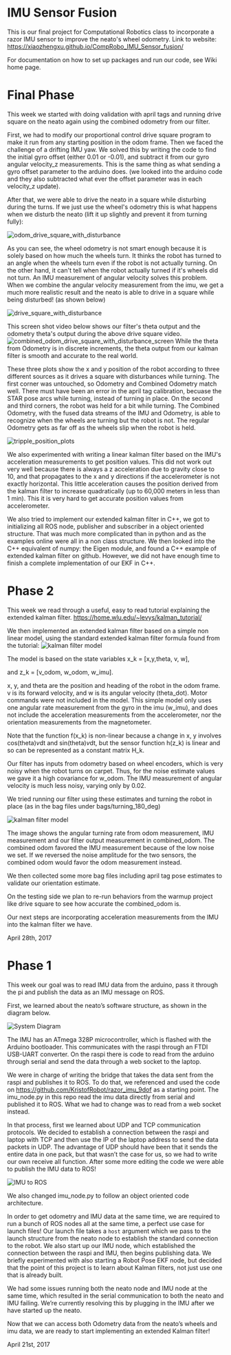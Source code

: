 # IMU Sensor Fusion
This is our final project for Computational Robotics class to incorporate a razor IMU sensor to improve the neato's wheel odometry. 
Link to website:
https://xiaozhengxu.github.io/CompRobo_IMU_Sensor_fusion/

For documentation on how to set up packages and run our code, see Wiki home page.

# Final Phase

This week we started with doing validation with april tags and running drive square on the neato again using the combined odometry from our filter. 

First, we had to modify our proportional control drive square program to make it run from any starting position in the odom frame. Then we faced the challenge of a drifting IMU yaw. We solved this by writing the code to find the initial gyro offset (either 0.01 or -0.01), and subtract it from our gyro angular velocity_z measurements. This is the same thing as what sending a gyro offset parameter to the arduino does. (we looked into the arduino code and they also subtracted what ever the offset parameter was in each velocity_z update). 

After that, we were able to drive the neato in a square while disturbing during the turns. 
If we just use the wheel's odometry this is what happens when we disturb the neato (lift it up slightly and prevent it from turning fully):

![odom_drive_square_with_disturbance](media/drive_square_with_dist_odom.gif)

As you can see, the wheel odometry is not smart enough because it is solely based on how much the wheels turn. It thinks the robot has turned to an angle when the wheels turn even if the robot is not actually turning. On the other hand, it can't tell when the robot actually turned if it's wheels did not turn. An IMU measurement of angular velocity solves this problem. When we combine the angular velocity measurement from the imu, we get a much more realistic result and the neato is able to drive in a square while being disturbed! (as shown below)

![drive_square_with_disturbance](media/drive_square_with_dist.gif)

This screen shot video below shows our filter's theta output and the odometry theta's output during the above drive square video. 
![combined_odom_drive_square_with_disturbance_screen](media/drive_square_with_disturbance_screen.gif)
While the theta from Odometry is in discrete increments, the theta output from our kalman filter is smooth and accurate to the real world. 

These three plots show the x and y position of the robot according to three different sources as it drives a square with disturbances while turning. The first corner was untouched, so Odometry and Combined Odometry match well. There must have been an error in the april tag calibration, becuase the STAR pose arcs while turning, instead of turning in place. On the second and third corners, the robot was held for a bit while turning. The Combined Odometry, with the fused data streams of the IMU and Odometry, is able to recognize when the wheels are turning but the robot is not. The regular Odometry gets as far off as the wheels slip when the robot is held. 

![tripple_position_plots](media/plot3.png)

We also experimented with writing a linear kalman filter based on the IMU's acceleration measurements to get position values. This did not work out very well because there is always a z acceleration due to gravity close to 10, and that propagates to the x and y directions if the accelerometer is not exactly horizontal. This little acceleration causes the position derived from the kalman filter to increase quadratically (up to 60,000 meters in less than 1 min). This it is very hard to get accurate position values from accelerometer. 

We also tried to implement our extended kalman filter in C++, we got to initializing all ROS node, publisher and subscriber in a object oriented structure. That was much more complicated than in python and as the examples online were all in a non class structure. We then looked into the C++ equivalent of numpy: the Eigen module, and found a C++ example of extended kalman filter on github. However, we did not have enough time to finish a complete implementation of our EKF in C++. 

# Phase 2
This week we read through a useful, easy to read tutorial explaining the extended kalman filter. https://home.wlu.edu/~levys/kalman_tutorial/

We then implemented an extended kalman filter based on a simple non linear model, using the standard extended kalman filter formula found from the tutorial:
![kalman filter model](media/kalman_update_model.PNG)

The model is based on the state variables x_k = [x,y,theta, v, w], 

and z_k = [v_odom, w_odom, w_imu]. 

x, y, and theta are the position and heading of the robot in the odom frame. v is its forward velocity, and w is its angular velocity (theta_dot). Motor commands were not included in the model. 
This simple model only uses one angular rate measurement from the gyro in the imu (w_imu), and does not include the acceleration measurements from the accelerometer, nor the orientation measurements from the magnetometer. 

Note that the function f(x_k) is non-linear because a change in x, y involves cos(theta)*v*dt and sin(theta)*v*dt, but the sensor function h(z_k) is linear and so can be represented as a constant matrix H_k. 

Our filter has inputs from odometry based on wheel encoders, which is very noisy when the robot turns on carpet. Thus, for the noise estimate values we gave it a high covariance for w_odom. The IMU measurement of angular velocity is much less noisy, varying only by 0.02. 

We tried running our filter using these estimates and turning the robot in place (as in the bag files under bags/turning_180_deg) 

![kalman filter model](media/simple_filter_combined_odom.png)

The image shows the angular turning rate from odom measurement, IMU measurement and our filter output measurement in combined_odom.
The combined odom favored the IMU measurement because of the low noise we set. If we reversed the noise amplitude for the two sensors, the combined odom would favor the odom measurement instead. 

We then collected some more bag files including april tag pose estimates to validate our orientation estimate. 

On the testing side we plan to re-run behaviors from the warmup project like drive square to see how accurate the combined_odom is.

Our next steps are incorporating acceleration measurements from the IMU into the kalman filter we have.

April 28th, 2017


# Phase 1

This week our goal was to read IMU data from the arduino, pass it through the pi and publish the data as an IMU message on ROS. 

First, we learned about the neato’s software structure, as shown in the diagram below.

![System Diagram](media/system.png)

The IMU has an ATmega 328P microcontroller, which is flashed with the Arduino bootloader. This communicates with the raspi through an FTDI USB-UART converter. On the raspi there is code to read from the arduino through serial and send the data through a web socket to the laptop. 

We were in charge of writing the bridge that takes the data sent from the raspi and publishes it to ROS. To do that, we referenced and used the code on https://github.com/KristofRobot/razor_imu_9dof as a starting point. The imu_node.py in this repo read the imu data directly from serial and published it to ROS. What we had to change was to read from a web socket instead. 

In that process, first we learned about UDP and TCP communication protocols. We decided to establish a connection between the raspi and laptop with TCP and then use the IP of the laptop address to send the data packets in UDP. The advantage of UDP should have been that it sends the entire data in one pack, but that wasn’t the case for us, so we had to write our own receive all function. 
After some more editing the code we were able to publish the IMU data to ROS! 

![IMU to ROS](media/imu_visulization_2.gif)

We also changed imu_node.py to follow an object oriented code architecture. 

In order to get odometry and IMU data at the same time, we are required to run a bunch of ROS nodes all at the same time, a perfect use case for launch files! Our launch file takes a `host` argument which we pass to the launch structure from the neato node to establish the standard connection to the robot. We also start up our IMU node, which established the connection between the raspi and IMU, then begins publishing data. We briefly experimented with also starting a Robot Pose EKF node, but decided that the point of this project is to learn about Kalman filters, not just use one that is already built. 

We had some issues running both the neato node and IMU node at the same time, which resulted in the serial communication to both the neato and IMU failing. We’re currently resolving this by plugging in the IMU after we have started up the neato. 

Now that we can access both Odometry data from the neato’s wheels and imu data, we are ready to start implementing an extended Kalman filter! 

April 21st, 2017
